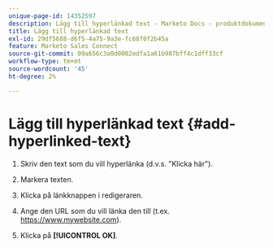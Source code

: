 ```yaml
---
unique-page-id: 14352597
description: Lägg till hyperlänkad text - Marketo Docs - produktdokumentation
title: Lägg till hyperlänkad text
exl-id: 29df5688-d6f5-4a75-9a3e-fc68f0f2b45a
feature: Marketo Sales Connect
source-git-commit: 09a656c3a0d0002edfa1a61b987bff4c1dff33cf
workflow-type: tm+mt
source-wordcount: '45'
ht-degree: 2%

---
```


# Lägg till hyperlänkad text {#add-hyperlinked-text}

1. Skriv den text som du vill hyperlänka (d.v.s. &quot;Klicka här&quot;).

1. Markera texten.

1. Klicka på länkknappen i redigeraren.

1. Ange den URL som du vill länka den till (t.ex. <https://www.mywebsite.com>).

1. Klicka på **[!UICONTROL OK]**.
